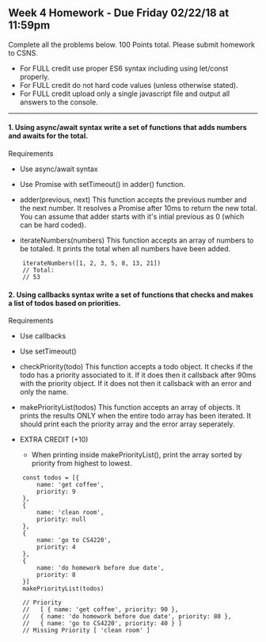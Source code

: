 ## Week 4 Homework - Due Friday 02/22/18 at 11:59pm
Complete all the problems below. 100 Points total. Please submit homework to CSNS.

- For FULL credit use proper ES6 syntax including using let/const properly.
- For FULL credit do not hard code values (unless otherwise stated).
- For FULL credit upload only a single javascript file and output all answers to the console.

---

#### 1. Using async/await syntax write a set of functions that adds numbers and awaits for the total.
Requirements
- Use async/await syntax
- Use Promise with setTimeout() in adder() function.
- adder(previous, next)
This function accepts the previous number and the next number. It resolves a Promise after 10ms to return the new total. You can assume that adder starts with it's intial previous as 0 (which can be hard coded).

- iterateNumbers(numbers)
This function accepts an array of numbers to be totaled.  It prints the total when all numbers have been added.

```
    iterateNumbers([1, 2, 3, 5, 8, 13, 21])
    // Total:
    // 53
```

#### 2. Using callbacks syntax write a set of functions that checks and makes a list of todos based on priorities.
Requirements
- Use callbacks
- Use setTimeout()

- checkPriority(todo)
This function accepts a todo object. It checks if the todo has a priority associated to it.
If it does then it callsback after 90ms with the priority object.
If it does not then it callsback with an error and only the name.

- makePriorityList(todos)
This function accepts an array of objects.  It prints the results ONLY when the entire todo array has been iterated.
It should print each the priority array and the error array seperately.

- EXTRA CREDIT (+10)
    - When printing inside makePriorityList(), print the array sorted by priority from highest to lowest.

```
    const todos = [{
        name: 'get coffee',
        priority: 9
    },
    {
        name: 'clean room',
        priority: null
    },
    {
        name: 'go to CS4220',
        priority: 4
    },
    {
        name: 'do homework before due date',
        priority: 8
    }]
    makePriorityList(todos)

    // Priority
    //   [ { name: 'get coffee', priority: 90 },
    //   { name: 'do homework before due date', priority: 80 },
    //   { name: 'go to CS4220', priority: 40 } ]
    // Missing Priority [ 'clean room' ]
```
